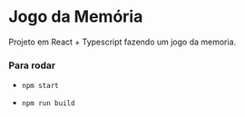 # Jogo da Memória

Projeto em React + Typescript
fazendo um jogo da memoria.

###  Para rodar
- `npm start`

- `npm run build`
